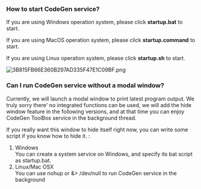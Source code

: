 ### How to start CodeGen service?

If you are using Windows operation system, please click **startup.bat** to start.

If you are using MacOS operation system, please click **startup.command** to start.

If you are using Linux operation system, please click **startup.sh** to start.

![3B815FB66E360B297AD335F47E1C09BF.png](https://cloud.codegen.cc/res/3B815FB66E360B297AD335F47E1C09BF.png)

### Can I run CodeGen service without a modal window?

Currently, we will launch a modal window to print latest program output. We truly sorry there' no integrated functions can be used, we will add the hide window feature in the following versions, and at that time you can enjoy CodeGen ToolBox service in the background thread.

If you really want this window to hide itself right now, you can write some script if you know how to hide it. :

1. Windows  
   You can create a system service on Windows, and specify its bat script as startup.bat.
1. Linux/Mac OSX  
   You can use nohup or &> /dev/null to run CodeGen service in the background
